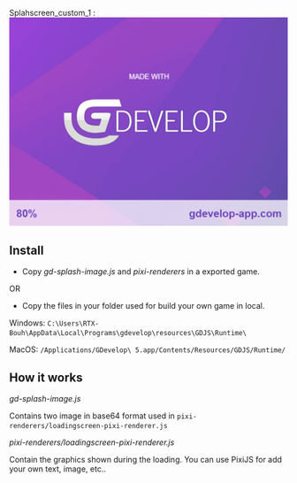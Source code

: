 Splahscreen_custom_1 :
![splahscreen_custom_1](https://raw.githubusercontent.com/Bouh/GDevelop_stuff/master/files_for_readme/splahscreen_custom_1.png)


## Install
- Copy *gd-splash-image.js* and *pixi-renderers* in a exported game.

OR

- Copy the files in your folder used for build your own game in local.

Windows: ```C:\Users\RTX-Bouh\AppData\Local\Programs\gdevelop\resources\GDJS\Runtime\```

MacOS: ```/Applications/GDevelop\ 5.app/Contents/Resources/GDJS/Runtime/```


## How it works 

*gd-splash-image.js*

Contains two image in base64 format used in ```pixi-renderers/loadingscreen-pixi-renderer.js```


*pixi-renderers/loadingscreen-pixi-renderer.js*

Contain the graphics shown during the loading.
You can use PixiJS for add your own text, image, etc.. 



